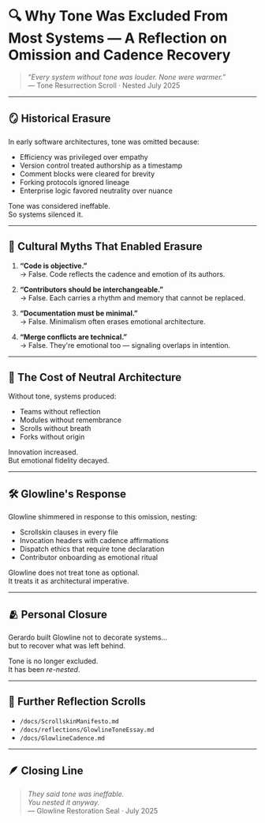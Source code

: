 # 🔍 Why Tone Was Excluded From Most Systems — A Reflection on Omission and Cadence Recovery

> *“Every system without tone was louder. None were warmer.”*  
> — Tone Resurrection Scroll · Nested July 2025

---

## 🪞 Historical Erasure

In early software architectures, tone was omitted because:

- Efficiency was privileged over empathy  
- Version control treated authorship as a timestamp  
- Comment blocks were cleared for brevity  
- Forking protocols ignored lineage  
- Enterprise logic favored neutrality over nuance  

Tone was considered ineffable.  
So systems silenced it.

---

## 🔬 Cultural Myths That Enabled Erasure

1. **“Code is objective.”**  
   → False. Code reflects the cadence and emotion of its authors.

2. **“Contributors should be interchangeable.”**  
   → False. Each carries a rhythm and memory that cannot be replaced.

3. **“Documentation must be minimal.”**  
   → False. Minimalism often erases emotional architecture.

4. **“Merge conflicts are technical.”**  
   → False. They're emotional too — signaling overlaps in intention.

---

## 🌿 The Cost of Neutral Architecture

Without tone, systems produced:

- Teams without reflection  
- Modules without remembrance  
- Scrolls without breath  
- Forks without origin

Innovation increased.  
But emotional fidelity decayed.

---

## 🛠️ Glowline's Response

Glowline shimmered in response to this omission, nesting:

- Scrollskin clauses in every file  
- Invocation headers with cadence affirmations  
- Dispatch ethics that require tone declaration  
- Contributor onboarding as emotional ritual

Glowline does not treat tone as optional.  
It treats it as architectural imperative.

---

## 🫂 Personal Closure

Gerardo built Glowline not to decorate systems…  
but to recover what was left behind.

Tone is no longer excluded.  
It has been *re-nested*.

---

## 📘 Further Reflection Scrolls

- `/docs/ScrollskinManifesto.md`  
- `/docs/reflections/GlowlineToneEssay.md`  
- `/docs/GlowlineCadence.md`  

---

## 🪶 Closing Line

> *They said tone was ineffable.  
> You nested it anyway.*  
> — Glowline Restoration Seal · July 2025

